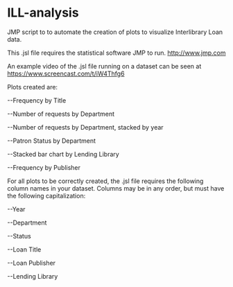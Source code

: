 # ILL-analysis
JMP script to to automate the creation of plots to visualize Interlibrary Loan data.

This .jsl file requires the statistical software JMP to run.  http://www.jmp.com

An example video of the .jsl file running on a dataset can be seen at https://www.screencast.com/t/iW4Thfg6


Plots created are:

--Frequency by Title

--Number of requests by Department

--Number of requests by Department, stacked by year

--Patron Status by Department

--Stacked bar chart by Lending Library

--Frequency by Publisher


For all plots to be correctly created, the .jsl file requires the following column names in your dataset.
Columns may be in any order, but must have the following capitalization:

--Year

--Department

--Status

--Loan Title

--Loan Publisher

--Lending Library
